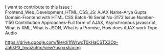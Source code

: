 I want to contribute to this issue :
Frontend\_Web\_Development\_HTML\_CSS\_JS: AJAX Name-Arya Gupta
Domain-Frontend with HTML CSS Batch-16 Serial No-3172 Issue Number-1150
Contribution Approaches-Full form of AJAX, Asynchronous javascript, What
is XML, What is JSON, What is a Promise, How does AJAX work Type-Audio

https://drive.google.com/file/d/1fWrwoT0kHaCSTX3Oz-Ja6kP3_hwozuRm/view?usp=sharing
